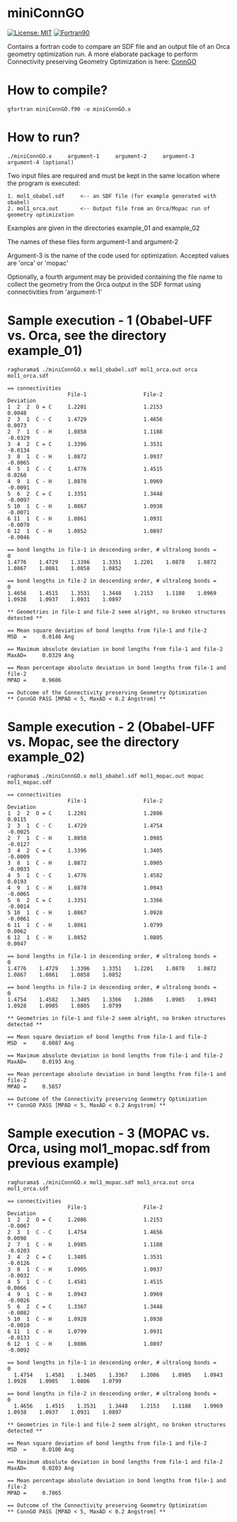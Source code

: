 # miniConnGO

[![License: MIT](https://img.shields.io/badge/License-MIT-yellow.svg)](https://opensource.org/licenses/MIT)
[![Fortran90](https://img.shields.io/badge/Language-Fortran90-red.svg)](https://en.wikipedia.org/wiki/Fortran)


Contains a fortran code to compare an SDF file and an output file of an Orca geometry optimization run. A more elaborate package to perform Connectivity preserving Geometry Optimization is here: [ConnGO](https://github.com/raghurama123/ConnGO)

# How to compile?

    gfortran miniConnGO.f90 -o miniConnGO.x


# How to run? 


    ./miniConnGO.x     argument-1     argument-2     argument-3     argument-4 (optional) 

                   
Two input files are required and must be kept in the same location where the program is executed: 

    1. mol1_obabel.sdf     <-- an SDF file (for example generated with obabel)
    2. mol1_orca.out       <-- Output file from an Orca/Mopac run of geometry optimization
    
Examples are given in the directories example_01 and example_02

The names of these files form argument-1 and argument-2 

Argument-3 is the name of the code used for optimization. Accepted values are 'orca' or 'mopac'

Optionally, a fourth argument may be provided containing the file name to collect the geometry from the Orca output in the SDF format using connectivities
from 'argument-1'

# Sample execution - 1 (Obabel-UFF vs. Orca, see the directory example_01)

    raghurama$ ./miniConnGO.x mol1_obabel.sdf mol1_orca.out orca mol1_orca.sdf

    == connectivities
                       File-1                  File-2                Deviation
    1  2  2  O = C     1.2201                  1.2153                  0.0048
    2  3  1  C - C     1.4729                  1.4656                  0.0073
    2  7  1  C - H     1.0858                  1.1188                 -0.0329
    3  4  2  C = C     1.3396                  1.3531                 -0.0134
    3  8  1  C - H     1.0872                  1.0937                 -0.0065
    4  5  1  C - C     1.4776                  1.4515                  0.0260
    4  9  1  C - H     1.0878                  1.0969                 -0.0091
    5  6  2  C = C     1.3351                  1.3448                 -0.0097
    5 10  1  C - H     1.0867                  1.0938                 -0.0071
    6 11  1  C - H     1.0861                  1.0931                 -0.0070
    6 12  1  C - H     1.0852                  1.0897                 -0.0046

    == bond lengths in file-1 in descending order, # ultralong bonds =    0
    1.4776    1.4729    1.3396    1.3351    1.2201    1.0878    1.0872    1.0867    1.0861    1.0858    1.0852

    == bond lengths in file-2 in descending order, # ultralong bonds =    0
    1.4656    1.4515    1.3531    1.3448    1.2153    1.1188    1.0969    1.0938    1.0937    1.0931    1.0897

    ** Geometries in file-1 and file-2 seem alright, no broken structures detected **

    == Mean square deviation of bond lengths from file-1 and file-2
    MSD  =     0.0146 Ang

    == Maximum absolute deviation in bond lengths from file-1 and file-2
    MaxAD=     0.0329 Ang

    == Mean percentage absolute deviation in bond lengths from file-1 and file-2
    MPAD =     0.9606

    == Outcome of the Connectivity preserving Geometry Optimization
    ** ConnGO PASS [MPAD < 5, MaxAD < 0.2 Angstrom] **
    
# Sample execution - 2 (Obabel-UFF vs. Mopac, see the directory example_02)

    raghurama$ ./miniConnGO.x mol1_obabel.sdf mol1_mopac.out mopac mol1_mopac.sdf

    == connectivities
                       File-1                  File-2                Deviation
    1  2  2  O = C     1.2201                  1.2086                  0.0115
    2  3  1  C - C     1.4729                  1.4754                 -0.0025
    2  7  1  C - H     1.0858                  1.0985                 -0.0127
    3  4  2  C = C     1.3396                  1.3405                 -0.0009
    3  8  1  C - H     1.0872                  1.0905                 -0.0033  
    4  5  1  C - C     1.4776                  1.4582                  0.0193
    4  9  1  C - H     1.0878                  1.0943                 -0.0065
    5  6  2  C = C     1.3351                  1.3366                 -0.0014
    5 10  1  C - H     1.0867                  1.0928                 -0.0061
    6 11  1  C - H     1.0861                  1.0799                  0.0062
    6 12  1  C - H     1.0852                  1.0805                  0.0047
 
    == bond lengths in file-1 in descending order, # ultralong bonds =    0
    1.4776    1.4729    1.3396    1.3351    1.2201    1.0878    1.0872    1.0867    1.0861    1.0858    1.0852

    == bond lengths in file-2 in descending order, # ultralong bonds =    0
    1.4754    1.4582    1.3405    1.3366    1.2086    1.0985    1.0943    1.0928    1.0905    1.0805    1.0799

    ** Geometries in file-1 and file-2 seem alright, no broken structures detected **

    == Mean square deviation of bond lengths from file-1 and file-2
    MSD  =     0.0087 Ang

    == Maximum absolute deviation in bond lengths from file-1 and file-2
    MaxAD=     0.0193 Ang

    == Mean percentage absolute deviation in bond lengths from file-1 and file-2
    MPAD =     0.5657

    == Outcome of the Connectivity preserving Geometry Optimization
    ** ConnGO PASS [MPAD < 5, MaxAD < 0.2 Angstrom] **

# Sample execution - 3 (MOPAC vs. Orca, using mol1_mopac.sdf from previous example)

    raghurama$ ./miniConnGO.x mol1_mopac.sdf mol1_orca.out orca mol1_orca.sdf
    
    == connectivities
                       File-1                  File-2                Deviation
    1  2  2  O = C     1.2086                  1.2153                 -0.0067
    2  3  1  C - C     1.4754                  1.4656                  0.0098
    2  7  1  C - H     1.0985                  1.1188                 -0.0203
    3  4  2  C = C     1.3405                  1.3531                 -0.0126
    3  8  1  C - H     1.0905                  1.0937                 -0.0032
    4  5  1  C - C     1.4581                  1.4515                  0.0066
    4  9  1  C - H     1.0943                  1.0969                 -0.0026
    5  6  2  C = C     1.3367                  1.3448                 -0.0082
    5 10  1  C - H     1.0928                  1.0938                 -0.0010
    6 11  1  C - H     1.0799                  1.0931                 -0.0133
    6 12  1  C - H     1.0806                  1.0897                 -0.0092

    == bond lengths in file-1 in descending order, # ultralong bonds =    0
      1.4754    1.4581    1.3405    1.3367    1.2086    1.0985    1.0943    1.0928    1.0905    1.0806    1.0799

    == bond lengths in file-2 in descending order, # ultralong bonds =    0
      1.4656    1.4515    1.3531    1.3448    1.2153    1.1188    1.0969    1.0938    1.0937    1.0931    1.0897

    ** Geometries in file-1 and file-2 seem alright, no broken structures detected **

    == Mean square deviation of bond lengths from file-1 and file-2
    MSD  =     0.0100 Ang

    == Maximum absolute deviation in bond lengths from file-1 and file-2
    MaxAD=     0.0203 Ang

    == Mean percentage absolute deviation in bond lengths from file-1 and file-2
    MPAD =     0.7065

    == Outcome of the Connectivity preserving Geometry Optimization
    ** ConnGO PASS [MPAD < 5, MaxAD < 0.2 Angstrom] **
